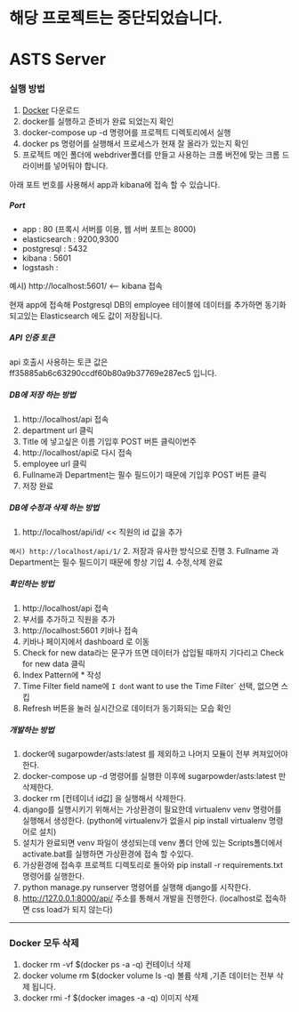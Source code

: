 # 해당 프로젝트는 중단되었습니다.


# ASTS Server

### 실행 방법

1. [Docker](https://docs.docker.com/docker-for-windows/install/) 다운로드 
2. docker를 실행하고 준비가 완료 되었는지 확인
3. docker-compose up -d 명령어를 프로젝트 디렉토리에서 실행
4. docker ps 명령어를 실행해서 프로세스가 현재 잘 올라가 있는지 확인
5. 프로젝트 메인 폴더에 webdriver폴더를 만들고 사용하는 크롬 버전에 맞는 크롬 드라이버를 넣어둬야 합니다.

아래 포트 번호를 사용해서 app과 kibana에 접속 할 수 있습니다.

##### Port
* app : 80 (프록시 서버를 이용, 웹 서버 포트는 8000)
* elasticsearch : 9200,9300
* postgresql : 5432
* kibana : 5601
* logstash :

예시) http://localhost:5601/ <-- kibana 접속

현재 app에 접속해 Postgresql DB의 employee 테이블에 데이터를 추가하면 동기화 되고있는 Elasticsearch 에도 값이 저장됩니다. 

##### API 인증 토큰
api 호출시 사용하는 토큰 값은 ff35885ab6c63290ccdf60b80a9b37769e287ec5 입니다.

##### DB에 저장 하는 방법
1. http://localhost/api 접속
2. department url 클릭
3. Title 에 넣고싶은 이름 기입후 POST 버튼 클릭이번주
4. http://localhost/api로 다시 접속
5. employee url 클릭   
6. Fullname과 Department는 필수 필드이기 때문에 기입후 POST 버튼 클릭
7. 저장 완료

##### DB에 수정과 삭제 하는 방법
1. http://localhost/api/id/  << 직원의 id 값을 추가

`예시) http://localhost/api/1/` 
2. 저장과 유사한 방식으로 진행
3. Fullname 과 Department는 필수 필드이기 때문에 항상 기입
4. 수정,삭제 완료

##### 확인하는 방법
1. http://localhost/api 접속
2. 부서를 추가하고 직원을 추가
3. http://localhost:5601 키바나 접속
4. 키바나 페이지에서 dashboard 로 이동
5. Check for new data라는 문구가 뜨면 데이터가 삽입될 때까지 기다리고 Check for new data 클릭
6. Index Pattern에 * 작성
7. Time Filter field name에 `I don`t want to use the Time Filter` 선택, 없으면 스킵
8. Refresh 버튼을 눌러 실시간으로 데이터가 동기화되는 모습 확인

##### 개발하는 방법
1. docker에 sugarpowder/asts:latest 를 제외하고 나머지 모듈이 전부 켜져있어야 한다.
2. docker-compose up -d 명령어를 실행한 이후에 sugarpowder/asts:latest 만 삭제한다.
3. docker rm [컨테이너 id값] 을 실행해서 삭제한다.
4. django를 실행시키기 위해서는 가상환경이 필요한데 virtualenv venv 명령어를 실행해서 생성한다. (python에 virtualenv가 없을시 pip install virtualenv 명령어로 설치)
5. 설치가 완료되면 venv 파일이 생성되는데 venv 폴더 안에 있는 Scripts폴더에서 activate.bat를 실행하면 가상환경에 접속 할 수있다.
6. 가상환경에 접속후 프로젝트 디렉토리로 돌아와 pip install -r requirements.txt 명령어를 실행한다.
7. python manage.py runserver 명령어를 실행해 django를 시작한다.
8. http://127.0.0.1:8000/api/ 주소를 통해서 개발을 진행한다. (localhost로 접속하면 css load가 되지 않는다) 
---
### Docker 모두 삭제

1. docker rm -vf $(docker ps -a -q) 컨테이너 삭제
2. docker volume rm $(docker volume ls -q) 볼륨 삭제 ,기존 데이터는 전부 삭제 됩니다.
3. docker rmi -f $(docker images -a -q) 이미지 삭제


